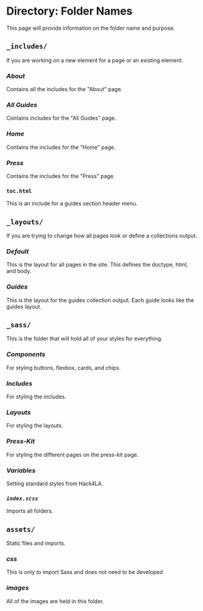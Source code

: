 # Directory: Folder Names

This page will provide information on the folder name and purpose.

## `_includes/`

If you are working on a new element for a page or an existing element.

### _About_

Contains all the includes for the "About" page.

### _All Guides_

Contains includes for the "All Guides" page.

### _Home_

Contains the includes for the "Home" page.

### _Press_

Contains the includes for the "Press" page.

### `toc.html`

This is an include for a guides section header menu.

## `_layouts/`

If you are trying to change how all pages look or define a collections output.

### _Default_

This is the layout for all pages in the site.
This defines the doctype, html, and body.

### _Guides_

This is the layout for the guides collection output.
Each guide looks like the guides layout.

## `_sass/`

This is the folder that will hold all of your styles for everything.

### _Components_

For styling buttons, flexbox, cards, and chips.

### _Includes_

For styling the includes.

### _Layouts_

For styling the layouts.

### _Press-Kit_

For styling the different pages on the press-kit page.

### _Variables_

Setting standard styles from Hack4LA.

### _`index.scss`_

Imports all folders.

## `assets/`

Static files and imports.

### _css_

This is only to import Sass and does not need to be developed

### _images_

All of the images are held in this folder.